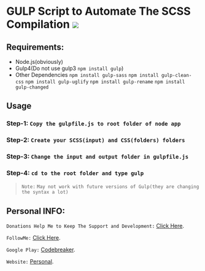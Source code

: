 # GULP Script to Automate The SCSS Compilation ![](https://travis-ci.org/CodeBreaker444/api-merger-for-multipage-json-data-python.svg?branch=master)

## Requirements:
- Node.js(obviously)
- Gulp4(Do not use gulp3 `npm install gulp`)
- Other Dependencies 
  `npm install gulp-sass`
  `npm install gulp-clean-css`
  `npm install gulp-uglify`
  `npm install gulp-rename`
  `npm install gulp-changed`

## Usage
### Step-1: `Copy the gulpfile.js to root folder of node app`
### Step-2: `Create your SCSS(input) and CSS(folders) folders`
### Step-3: `Change the input and output folder in gulpfile.js`
### Step-4: `cd to the root folder and type gulp `



> `Note:` `May not work with future versions of Gulp(they are changing the syntax a lot)`

## Personal INFO:
`Donations Help Me to Keep The Support and Development:` [Click Here](https://paypal.me/zer0error).

`FollowMe:` [Click Here](https://facebook.com/zer0error/).

`Google Play:` [Codebreaker](https://play.google.com/store/apps/dev?id=8331274631553271784&hl=en).

`Website:` [Personal](https://govardhanchitrada.me).
